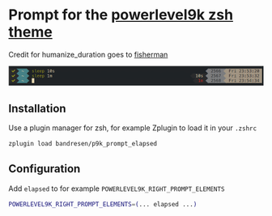 # Prompt for the [powerlevel9k zsh theme](https://github.com/bhilburn/powerlevel9k)

Credit for humanize_duration goes to [fisherman](https://github.com/fisherman/humanize_duration)

![](https://raw.githubusercontent.com/bandresen/p9k_prompt_elapsed/master/screenshot.png)

## Installation

Use a plugin manager for zsh, for example Zplugin to load it in your `.zshrc`

```bash
zplugin load bandresen/p9k_prompt_elapsed
```

## Configuration

Add `elapsed` to for example `POWERLEVEL9K_RIGHT_PROMPT_ELEMENTS`

```bash
POWERLEVEL9K_RIGHT_PROMPT_ELEMENTS=(... elapsed ...)
```
